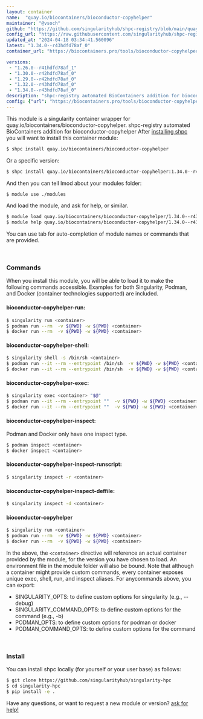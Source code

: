 ```yaml
---
layout: container
name:  "quay.io/biocontainers/bioconductor-copyhelper"
maintainer: "@vsoch"
github: "https://github.com/singularityhub/shpc-registry/blob/main/quay.io/biocontainers/bioconductor-copyhelper/container.yaml"
config_url: "https://raw.githubusercontent.com/singularityhub/shpc-registry/main/quay.io/biocontainers/bioconductor-copyhelper/container.yaml"
updated_at: "2024-04-18 03:34:41.560096"
latest: "1.34.0--r43hdfd78af_0"
container_url: "https://biocontainers.pro/tools/bioconductor-copyhelper"

versions:
 - "1.26.0--r41hdfd78af_1"
 - "1.30.0--r42hdfd78af_0"
 - "1.29.0--r42hdfd78af_0"
 - "1.32.0--r43hdfd78af_0"
 - "1.34.0--r43hdfd78af_0"
description: "shpc-registry automated BioContainers addition for bioconductor-copyhelper"
config: {"url": "https://biocontainers.pro/tools/bioconductor-copyhelper", "maintainer": "@vsoch", "description": "shpc-registry automated BioContainers addition for bioconductor-copyhelper", "latest": {"1.34.0--r43hdfd78af_0": "sha256:218232293f5871efc9333af28ba4c94d038b588200573eee1d68c9d9fa2427c5"}, "tags": {"1.26.0--r41hdfd78af_1": "sha256:0f5763cfaf27bcfd469950f45f9f33e406698ac17e38dd87ab66c44afcfcd66a", "1.30.0--r42hdfd78af_0": "sha256:574b20e16da52b0474858d9c891a3f0947a4c29b12c19659a9b3ebb306dc0448", "1.29.0--r42hdfd78af_0": "sha256:a8a3eb212f159af40fda74460752f5d59275a5544464b35d4c101afa8df4c5cd", "1.32.0--r43hdfd78af_0": "sha256:0a9860adc529a9d1c1ac7942ea2088d6f71525ce85a4b7416b0c55d020d3aeb8", "1.34.0--r43hdfd78af_0": "sha256:218232293f5871efc9333af28ba4c94d038b588200573eee1d68c9d9fa2427c5"}, "docker": "quay.io/biocontainers/bioconductor-copyhelper"}
---
```


This module is a singularity container wrapper for quay.io/biocontainers/bioconductor-copyhelper.
shpc-registry automated BioContainers addition for bioconductor-copyhelper
After [installing shpc](#install) you will want to install this container module:


```bash
$ shpc install quay.io/biocontainers/bioconductor-copyhelper
```

Or a specific version:

```bash
$ shpc install quay.io/biocontainers/bioconductor-copyhelper:1.34.0--r43hdfd78af_0
```

And then you can tell lmod about your modules folder:

```bash
$ module use ./modules
```

And load the module, and ask for help, or similar.

```bash
$ module load quay.io/biocontainers/bioconductor-copyhelper/1.34.0--r43hdfd78af_0
$ module help quay.io/biocontainers/bioconductor-copyhelper/1.34.0--r43hdfd78af_0
```

You can use tab for auto-completion of module names or commands that are provided.

<br>

### Commands

When you install this module, you will be able to load it to make the following commands accessible.
Examples for both Singularity, Podman, and Docker (container technologies supported) are included.

#### bioconductor-copyhelper-run:

```bash
$ singularity run <container>
$ podman run --rm  -v ${PWD} -w ${PWD} <container>
$ docker run --rm  -v ${PWD} -w ${PWD} <container>
```

#### bioconductor-copyhelper-shell:

```bash
$ singularity shell -s /bin/sh <container>
$ podman run --it --rm --entrypoint /bin/sh  -v ${PWD} -w ${PWD} <container>
$ docker run --it --rm --entrypoint /bin/sh  -v ${PWD} -w ${PWD} <container>
```

#### bioconductor-copyhelper-exec:

```bash
$ singularity exec <container> "$@"
$ podman run --it --rm --entrypoint ""  -v ${PWD} -w ${PWD} <container> "$@"
$ docker run --it --rm --entrypoint ""  -v ${PWD} -w ${PWD} <container> "$@"
```

#### bioconductor-copyhelper-inspect:

Podman and Docker only have one inspect type.

```bash
$ podman inspect <container>
$ docker inspect <container>
```

#### bioconductor-copyhelper-inspect-runscript:

```bash
$ singularity inspect -r <container>
```

#### bioconductor-copyhelper-inspect-deffile:

```bash
$ singularity inspect -d <container>
```



#### bioconductor-copyhelper

```bash
$ singularity run <container>
$ podman run --rm  -v ${PWD} -w ${PWD} <container>
$ docker run --rm  -v ${PWD} -w ${PWD} <container>
```


In the above, the `<container>` directive will reference an actual container provided
by the module, for the version you have chosen to load. An environment file in the
module folder will also be bound. Note that although a container
might provide custom commands, every container exposes unique exec, shell, run, and
inspect aliases. For anycommands above, you can export:

 - SINGULARITY_OPTS: to define custom options for singularity (e.g., --debug)
 - SINGULARITY_COMMAND_OPTS: to define custom options for the command (e.g., -b)
 - PODMAN_OPTS: to define custom options for podman or docker
 - PODMAN_COMMAND_OPTS: to define custom options for the command

<br>

### Install

You can install shpc locally (for yourself or your user base) as follows:

```bash
$ git clone https://github.com/singularityhub/singularity-hpc
$ cd singularity-hpc
$ pip install -e .
```

Have any questions, or want to request a new module or version? [ask for help!](https://github.com/singularityhub/singularity-hpc/issues)
